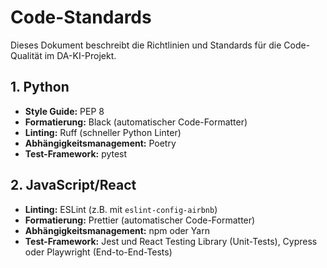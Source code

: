 # Code-Standards

Dieses Dokument beschreibt die Richtlinien und Standards für die Code-Qualität im DA-KI-Projekt.

## 1. Python
*   **Style Guide:** PEP 8
*   **Formatierung:** Black (automatischer Code-Formatter)
*   **Linting:** Ruff (schneller Python Linter)
*   **Abhängigkeitsmanagement:** Poetry
*   **Test-Framework:** pytest

## 2. JavaScript/React
*   **Linting:** ESLint (z.B. mit `eslint-config-airbnb`)
*   **Formatierung:** Prettier (automatischer Code-Formatter)
*   **Abhängigkeitsmanagement:** npm oder Yarn
*   **Test-Framework:** Jest und React Testing Library (Unit-Tests), Cypress oder Playwright (End-to-End-Tests)

